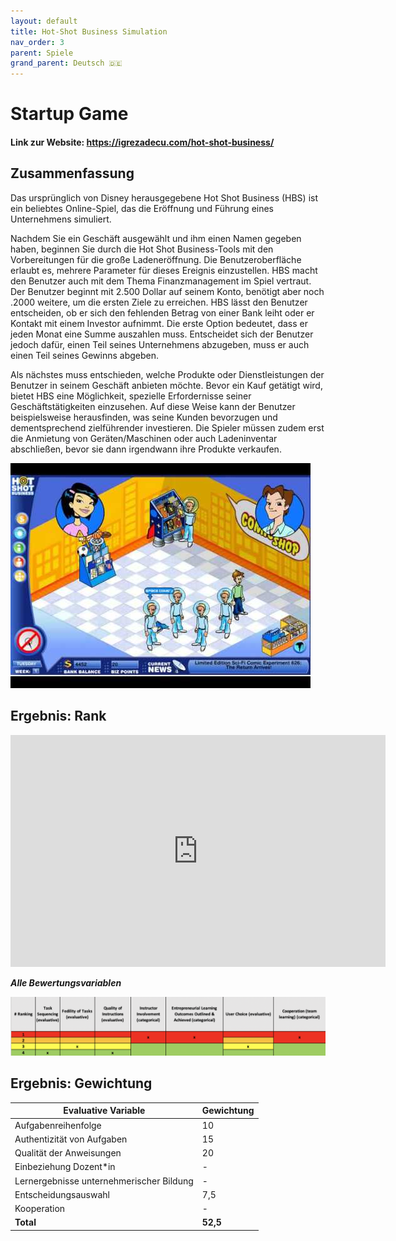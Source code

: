 ```yaml
---
layout: default
title: Hot-Shot Business Simulation
nav_order: 3
parent: Spiele
grand_parent: Deutsch 🇩🇪
---
```


# Startup Game

#### Link zur Website: https://igrezadecu.com/hot-shot-business/

## Zusammenfassung

Das ursprünglich von Disney herausgegebene Hot Shot Business (HBS) ist ein beliebtes Online-Spiel, das die Eröffnung und Führung eines Unternehmens simuliert. 

Nachdem Sie ein Geschäft ausgewählt und ihm einen Namen gegeben haben, beginnen Sie durch die Hot Shot Business-Tools mit den Vorbereitungen für die große Ladeneröffnung. Die Benutzeroberfläche erlaubt es, mehrere Parameter für dieses Ereignis einzustellen.
HBS macht den Benutzer auch mit dem Thema Finanzmanagement im Spiel vertraut. Der Benutzer beginnt mit 2.500 Dollar auf seinem Konto, benötigt aber noch .2000 weitere, um die ersten Ziele zu erreichen. HBS lässt den Benutzer entscheiden, ob er sich den fehlenden Betrag von einer Bank leiht oder er Kontakt mit einem Investor aufnimmt. Die erste Option bedeutet, dass er jeden Monat eine Summe auszahlen muss. Entscheidet sich der Benutzer jedoch dafür, einen Teil seines Unternehmens abzugeben, muss er auch einen Teil seines Gewinns abgeben.

Als nächstes muss entschieden, welche Produkte oder Dienstleistungen der Benutzer in seinem Geschäft anbieten möchte. Bevor ein Kauf getätigt wird, bietet HBS eine Möglichkeit, spezielle Erfordernisse seiner Geschäftstätigkeiten einzusehen. Auf diese Weise kann der Benutzer beispielsweise herausfinden, was seine Kunden bevorzugen und dementsprechend zielführender investieren. Die Spieler müssen zudem erst die Anmietung von Geräten/Maschinen oder auch Ladeninventar abschließen, bevor sie dann irgendwann ihre Produkte verkaufen.


![Image of HBS](../assets/HBS.jpg)

## Ergebnis: Rank

<iframe width="600" height="371" seamless frameborder="0" scrolling="no" src="https://docs.google.com/spreadsheets/d/e/2PACX-1vRQeSSNa-R2e3TA_gbRtNTG3-69Q0TsvFACQQct_vCGbwvci6NYCB5iWdA0Nlzw5RUHCZdxqINldR5G/pubchart?oid=1411411022&amp;format=interactive"></iframe>

**_Alle Bewertungsvariablen_**

![Image of bizebee](../assets/hbsscore.png)

## Ergebnis: Gewichtung

| **Evaluative Variable**               | **Gewichtung** |
| ------------------------------------- | ---------- |
| Aufgabenreihenfolge                   | 10         |
| Authentizität von Aufgaben            | 15         |
| Qualität der Anweisungen              | 20         |
| Einbeziehung Dozent*in                | \-         |
| Lernergebnisse unternehmerischer Bildung | \-         |
| Entscheidungsauswahl                  | 7,5        |
| Kooperation                           | \-         |
| **Total**                             | **52,5**   |
